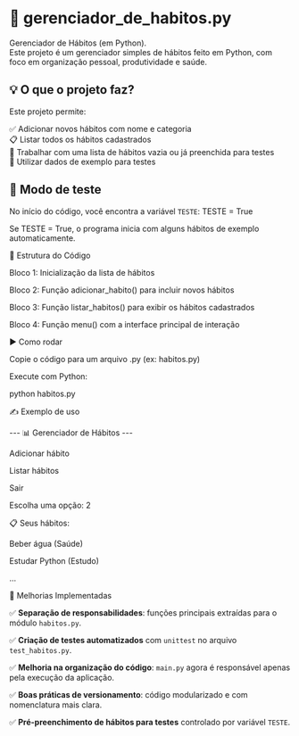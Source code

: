 # 🐍 gerenciador_de_habitos.py

Gerenciador de Hábitos (em Python).  
Este projeto é um gerenciador simples de hábitos feito em Python, com foco em organização pessoal, produtividade e saúde.

## 💡 O que o projeto faz?

Este projeto permite:

✅ Adicionar novos hábitos com nome e categoria  
📋 Listar todos os hábitos cadastrados  
🔄 Trabalhar com uma lista de hábitos vazia ou já preenchida para testes  
🧪 Utilizar dados de exemplo para testes

## 🧪 Modo de teste

No início do código, você encontra a variável `TESTE`:
TESTE = True

Se TESTE = True, o programa inicia com alguns hábitos de exemplo automaticamente.


🧱 Estrutura do Código  

Bloco 1: Inicialização da lista de hábitos    

Bloco 2: Função adicionar_habito() para incluir novos hábitos   

Bloco 3: Função listar_habitos() para exibir os hábitos cadastrados  

Bloco 4: Função menu() com a interface principal de interação

▶️ Como rodar  

Copie o código para um arquivo .py (ex: habitos.py)  

Execute com Python:  

python habitos.py  

✍️ Exemplo de uso  

--- 📊 Gerenciador de Hábitos ---  

Adicionar hábito  

Listar hábitos  

Sair  

Escolha uma opção: 2  

📋 Seus hábitos:  
  
Beber água (Saúde)  

Estudar Python (Estudo)  

...

🚀 Melhorias Implementadas

 ✅ **Separação de responsabilidades**: funções principais extraídas para o módulo `habitos.py`.  
 
 ✅ **Criação de testes automatizados** com `unittest` no arquivo `test_habitos.py`.  
 
 ✅ **Melhoria na organização do código**: `main.py` agora é responsável apenas pela execução da aplicação.  
 
 ✅ **Boas práticas de versionamento**: código modularizado e com nomenclatura mais clara.  
 
 ✅ **Pré-preenchimento de hábitos para testes** controlado por variável `TESTE`.
